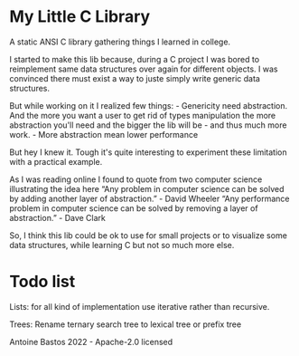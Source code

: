 # My Little C Library
A static ANSI C library gathering things I learned in college.

I started to make this lib because, during a C project I was bored to reimplement same data structures over again
for different objects. I was convinced there must exist a way to juste simply write generic data structures.

But while working on it I realized few things:
    - Genericity need abstraction. And the more you want a user to get rid of types manipulation 
        the more abstraction you'll need and the bigger the lib will be - and thus much more work.
    - More abstraction mean lower performance

But hey I knew it. Tough it's quite interesting to experiment these limitation with a practical example.

As I was reading online I found to quote from two computer science illustrating the idea here
“Any problem in computer science can be solved by adding another layer of abstraction.” - David Wheeler
“Any performance problem in computer science can be solved by removing a layer of abstraction.” - Dave Clark


So, I think this lib could be ok to use for small projects or to visualize some data structures, while learning C 
but not so much more else.

# Todo list
Lists:
    for all kind of implementation use iterative rather than recursive.

Trees:
    Rename ternary search tree to lexical tree or prefix tree
    

Antoine Bastos 2022 - Apache-2.0 licensed